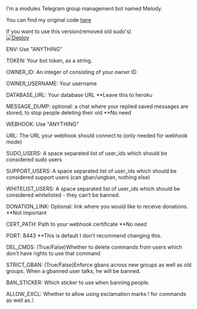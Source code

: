 I'm a modules Telegram group management bot named Melody.

You can find my original code  [here](https://github.com/TGExplore/Marie-2.0-English)

If you want to use this version(removed old sudo's)  
[![Deploy](https://www.herokucdn.com/deploy/button.svg)](https://heroku.com/deploy?template=https://github.com/Whit3diamond/Melody)

ENV: Use "ANYTHING"

TOKEN: Your bot token, as a string.

OWNER_ID: An integer of consisting of your owner ID

OWNER_USERNAME: Your username

DATABASE_URL: Your database URL **Leave this to heroku

MESSAGE_DUMP: optional: a chat where your replied saved messages are stored, to stop people deleting their old **No need

WEBHOOK: Use "ANYTHING"

URL: The URL your webhook should connect to (only needed for webhook mode)

SUDO_USERS: A space separated list of user_ids which should be considered sudo users

SUPPORT_USERS: A space separated list of user_ids which should be considered support users (can gban/ungban, nothing else)

WHITELIST_USERS: A space separated list of user_ids which should be considered whitelisted - they can't be banned.

DONATION_LINK: Optional: link where you would like to receive donations. **Not important

CERT_PATH: Path to your webhook certificate **No need

PORT: 8443 **This is default I don't recommend changing this.

DEL_CMDS: (True/False)Whether to delete commands from users which don't have rights to use that command

STRICT_GBAN: (True/False)Enforce gbans across new groups as well as old groups. When a gbanned user talks, he will be banned.

BAN_STICKER: Which sticker to use when banning people.

ALLOW_EXCL: Whether to allow using exclamation marks ! for commands as well as /.
